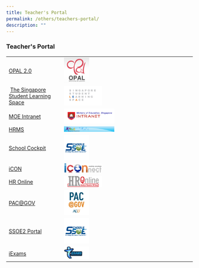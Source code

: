 ```yaml
---
title: Teacher's Portal
permalink: /others/teachers-portal/
description: ""
---
```

### Teacher's Portal

|  	|  	|
|---	|---	|
| [OPAL 2.0](https://opal2.moe.edu.sg/) 	| <img src="/images/tp1.png" style="width:20%">	|
|   [The Singapore Student Learning Space](https://vle.learning.moe.edu.sg/login) 	| <img src="/images/tp2.png" style="width:30%"> 	|
| [MOE Intranet](http://intranet.moe.gov.sg/Pages/Home.aspx)  	| <img src="/images/tp3.png" style="width:40%"> 	|
| [HRMS](https://hrms.moe.gov.sg/CSTBsapwaAuth/UMELogin?RedirectPath=https://hrms.moe.gov.sg/irj/portal/) 	| <img src="/images/tp4.png" style="width:40%"> 	|
| [School Cockpit](https://schoolcockpit.moe.gov.sg/CP/scapp/security)  	| <img src="/images/tp5.png" style="width:20%"> 	|
| [iCON](http://icon.moe.edu.sg/)  	| <img src="/images/tp6.png" style="width:30%"> 	|
| [HR Online](http://intranet.moe.gov.sg/hronline/Pages/Home.aspx) 	| <img src="/images/tp7.png" style="width:30%"> 	|
| [PAC@GOV](https://pacgov.agd.gov.sg/ipac/portal/jsp/login/index1.jsp)  	| <img src="/images/tp8.png" style="width:20%"> 	|
| [SSOE2 Portal](https://ssoe2.moe.edu.sg/sp) 	| <img src="/images/tp9.png" style="width:20%"> 	|
| [iExams](https://iexams.moe.gov.sg/xe/login.do)   	| <img src="/images/tp10.png" style="width:20%"> 	|